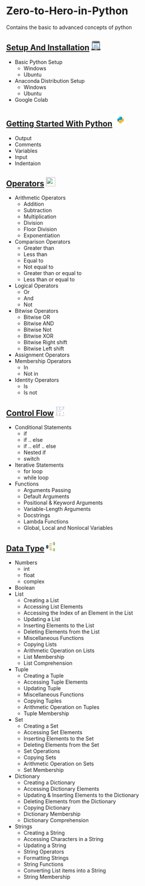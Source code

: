 # Zero-to-Hero-in-Python
Contains the basic to advanced concepts of python

##  [Setup And Installation](https://github.com/vishalkmr/Zero-to-Hero-in-Python/blob/main/Setup%20And%20Installation.ipynb) <img src="images/install0.png" width=25 height=25/>
- Basic Python Setup
    - Windows
    - Ubuntu
- Anaconda Distribution Setup
    - Windows
    - Ubuntu
- Google Colab

## [Getting Started With Python](https://github.com/vishalkmr/Zero-to-Hero-in-Python/blob/main/Getting%20Started%20With%20Python.ipynb) <img src="images/logo.png" width=35 height=35/>
- Output
- Comments
- Variables
- Input
- Indentaion

## [Operators](https://github.com/vishalkmr/Zero-to-Hero-in-Python/blob/main/Operators.ipynb) <img src="images/operator.jpg" width=25 height=25/>
- Arithmetic Operators
    - Addition
    - Subtraction
    - Multiplication
    - Division
    - Floor Division
    - Exponentiation
- Comparison Operators
    - Greater than
    - Less than
    - Equal to
    - Not equal to
    - Greater than or equal to
    - Less than or equal to
- Logical Operators
    - Or
    - And
    - Not
- Bitwise Operators
    - Bitwise OR
    - Bitwise AND
    - Bitwise Not
    - Bitwise XOR
    - Bitwise Right shift
    - Bitwise Left shift
- Assignment Operators
- Membership Operators
    - In
    - Not in
- Identity Operators
    - Is
    - Is not

## [ Control Flow](https://github.com/vishalkmr/Zero-to-Hero-in-Python/blob/main/%20Control%20Flow.ipynb) <img src="images/control_flow.png" width=25 height=25/>
- Conditional Statements
    - if
    - if .. else
    - if .. elif .. else
    - Nested if
    - switch
- Iterative Statements
    - for loop
    - while loop
- Functions
    - Arguments Passing
    - Default Arguments
    - Positional & Keyword Arguments
    - Variable-Length Arguments
    - Docstrings
    - Lambda Functions
    - Global, Local and Nonlocal Variables
## [Data Type](https://github.com/vishalkmr/Zero-to-Hero-in-Python/blob/main/Data%20Type.ipynb)  <img src="images/data_types.png" width=25 height=25/>
- Numbers
    - int
    - float
    - complex
- Boolean
- List
    - Creating a List
    - Accessing List Elements
    - Accessing the Index of an Element in the List
    - Updating a List
    - Inserting Elements to the List
    - Deleting Elements from the List
    - Miscellaneous Functions
    - Copying  Lists
    - Arithmetic Operation on Lists
    - List Membership
    - List Comprehension
- Tuple
    - Creating a Tuple
    - Accessing Tuple Elements
    - Updating Tuple
    - Miscellaneous Functions
    - Copying  Tuples
    - Arithmetic Operation on Tuples
    - Tuple Membership
- Set
    - Creating a Set
    - Accessing Set Elements
    - Inserting Elements to the Set
    - Deleting Elements from the Set
    - Set Operations
    - Copying  Sets
    - Arithmetic Operation on Sets
    - Set Membership
- Dictionary
    - Creating a Dictionary
    - Accessing Dictionary Elements
    - Updating & Inserting Elements to the Dictionary
    - Deleting Elements from the Dictionary
    - Copying Dictionary 
    - Dictionary Membership
    - Dictionary Comprehension
- Strings
    - Creating a String
    - Accessing Characters in a String 
    - Updating a String
    - String Operators
    - Formatting Strings
    - String Functions
    - Converting List items into a String
    - String Membership